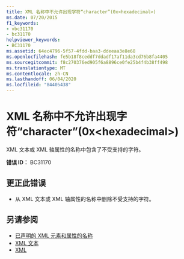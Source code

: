 ```yaml
---
title: XML 名称中不允许出现字符“character”(0x<hexadecimal>)
ms.date: 07/20/2015
f1_keywords:
- vbc31170
- bc31170
helpviewer_keywords:
- BC31170
ms.assetid: 64ec4796-5f57-4fdd-baa3-ddeeaa3e8e68
ms.openlocfilehash: fe5b18f8ceddf7ddadf17af11da3cd76b8fa4405
ms.sourcegitcommit: f8c270376ed905f6a8896ce0fe25b4f4b38ff498
ms.translationtype: MT
ms.contentlocale: zh-CN
ms.lasthandoff: 06/04/2020
ms.locfileid: "84405438"
---
```

# <a name="character-character-0xhexadecimal-is-not-allowed-in-an-xml-name"></a>XML 名称中不允许出现字符“character”(0x\<hexadecimal>)
XML 文本或 XML 轴属性的名称中包含了不受支持的字符。  
  
 **错误 ID：** BC31170  
  
## <a name="to-correct-this-error"></a>更正此错误  
  
- 从 XML 文本或 XML 轴属性的名称中删除不受支持的字符。  
  
## <a name="see-also"></a>另请参阅

- [已声明的 XML 元素和属性的名称](../programming-guide/language-features/xml/names-of-declared-xml-elements-and-attributes.md)
- [XML 文本](../language-reference/xml-literals/index.md)
- [XML](../programming-guide/language-features/xml/index.md)
